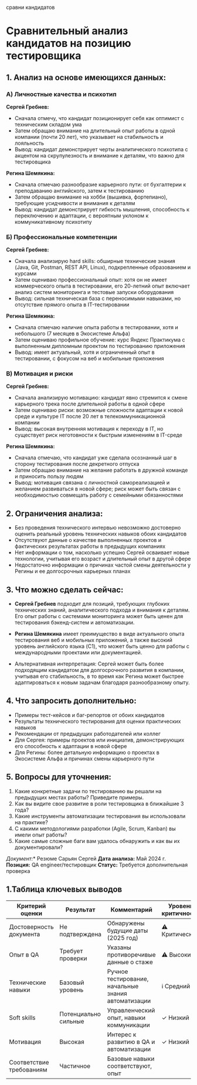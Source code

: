 сравни кандидатов

# Сравнительный анализ кандидатов на позицию тестировщика

## 1. Анализ на основе имеющихся данных:

### А) Личностные качества и психотип

**Сергей Гребнев:**
- Сначала отмечу, что кандидат позиционирует себя как оптимист с техническим складом ума
- Затем обращаю внимание на длительный опыт работы в одной компании (почти 20 лет), что указывает на стабильность и лояльность
- Вывод: кандидат демонстрирует черты аналитического психотипа с акцентом на скрупулезность и внимание к деталям, что важно для тестировщика

**Регина Шемякина:**
- Сначала отмечаю разнообразие карьерного пути: от бухгалтерии к преподаванию английского, затем к тестированию
- Затем обращаю внимание на хобби (вышивка, фортепиано), требующие усидчивости и внимания к деталям
- Вывод: кандидат демонстрирует гибкость мышления, способность к переключению и адаптации, с вероятным уклоном к коммуникативному психотипу

### Б) Профессиональные компетенции

**Сергей Гребнев:**
- Сначала анализирую hard skills: обширные технические знания (Java, Git, Postman, REST API, Linux), подкрепленные образованием и курсами
- Затем оцениваю профессиональный опыт: хотя он не имеет коммерческого опыта в тестировании, его 20-летний опыт включает анализ систем мониторинга и тестовые запуски оборудования
- Вывод: сильная техническая база с переносимыми навыками, но отсутствие прямого опыта в IT-тестировании

**Регина Шемякина:**
- Сначала отмечаю наличие опыта работы в тестировании, хотя и небольшого (7 месяцев в Экосистеме Альфа)
- Затем оцениваю профильное обучение: курс Яндекс Практикума с выполненным дипломным проектом по тестированию приложения
- Вывод: имеет актуальный, хотя и ограниченный опыт в тестировании, с фокусом на веб и мобильные приложения

### В) Мотивация и риски

**Сергей Гребнев:**
- Сначала анализирую мотивацию: кандидат явно стремится к смене карьерного трека после длительной работы в одной сфере
- Затем оцениваю риски: возможные сложности адаптации к новой среде и культуре IT после 20 лет в телекоммуникационной компании
- Вывод: высокая внутренняя мотивация к переходу в IT, но существует риск неготовности к быстрым изменениям в IT-среде

**Регина Шемякина:**
- Сначала отмечаю, что кандидат уже сделала осознанный шаг в сторону тестирования после декретного отпуска
- Затем обращаю внимание на желание работать в дружной команде и приносить пользу людям
- Вывод: мотивация связана с личностной самореализацией и желанием развиваться в новой сфере; риск может быть связан с необходимостью совмещать работу с семейными обязанностями

## 2. Ограничения анализа:

- Без проведения технического интервью невозможно достоверно оценить реальный уровень технических навыков обоих кандидатов
- Отсутствуют данные о качестве выполненных проектов и фактических результатах работы в предыдущих компаниях
- Нет информации о том, насколько успешно Сергей осваивает новые технологии, учитывая его возраст и длительный опыт в другой сфере
- Недостаточно информации о причинах частой смены деятельности у Регины и ее долгосрочных карьерных планах

## 3. Что можно сделать сейчас:

- **Сергей Гребнев** подходит для позиций, требующих глубоких технических знаний, аналитического подхода и внимания к деталям. Его опыт работы с системами мониторинга может быть ценен для тестирования бэкенд-систем и автоматизации.

- **Регина Шемякина** имеет преимущество в виде актуального опыта тестирования веб и мобильных приложений, а также высокий уровень английского языка (C1), что может быть ценно для работы с международными проектами или документацией.

- Альтернативная интерпретация: Сергей может быть более подходящим кандидатом для долгосрочного развития в компании, учитывая его стабильность, в то время как Регина может быстрее адаптироваться к новым задачам благодаря разнообразному опыту.

## 4. Что запросить дополнительно:

- Примеры тест-кейсов и баг-репортов от обоих кандидатов
- Результаты технического тестирования для оценки практических навыков
- Рекомендации от предыдущих работодателей или коллег
- Для Сергея: примеры проектов или инициатив, демонстрирующих его способность к адаптации в новой сфере
- Для Регины: более детальную информацию о проектах в Экосистеме Альфа и причинах смены карьерного пути

## 5. Вопросы для уточнения:

1. Какие конкретные задачи по тестированию вы решали на предыдущих местах работы? Приведите примеры.
2. Как вы видите свое развитие в роли тестировщика в ближайшие 3 года?
3. Какие инструменты автоматизации тестирования вы использовали на практике?
4. С какими методологиями разработки (Agile, Scrum, Kanban) вы имели опыт работы?
5. Какие самые сложные баги вам удалось обнаружить и как вы их документировали?

*Документ:** Резюме Сарьян Сергей
**Дата анализа:** Май 2024 г.
**Позиция:** QA engineer/тестировщик
**Статус:** Требуется дополнительная проверка

## 1.Таблица ключевых выводов

| Критерий оценки | Результат | Комментарий | Уровень критичности |
|----------------|-----------|-------------|---------------------|
| Достоверность документа | Не подтверждена | Обнаружены будущие даты (2025 год) | ⚠️ Критический |
| Опыт в QA | Требует проверки | Указаны противоречивые данные о стаже | ⚠️ Высокий |
| Технические навыки | Базовый уровень | Ручное тестирование, начальные знания автоматизации | ℹ️ Средний |
| Soft skills | Потенциально сильные | Управленческий опыт, навыки коммуникации | ✓ Низкий |
| Мотивация | Высокая | Интерес к развитию в QA и автоматизации | ✓ Низкий |
| Соответствие требованиям | Частичное | Базовые навыки соответствуют, опыт
